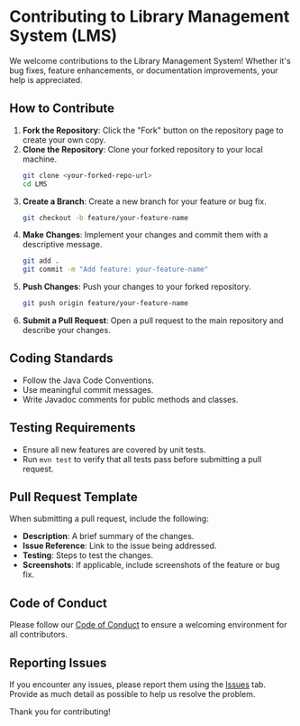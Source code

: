 # Contributing to Library Management System (LMS)

We welcome contributions to the Library Management System! Whether it's bug fixes, feature enhancements, or documentation improvements, your help is appreciated.

## How to Contribute
1. **Fork the Repository**: Click the "Fork" button on the repository page to create your own copy.
2. **Clone the Repository**: Clone your forked repository to your local machine.
   ```bash
   git clone <your-forked-repo-url>
   cd LMS
   ```
3. **Create a Branch**: Create a new branch for your feature or bug fix.
   ```bash
   git checkout -b feature/your-feature-name
   ```
4. **Make Changes**: Implement your changes and commit them with a descriptive message.
   ```bash
   git add .
   git commit -m "Add feature: your-feature-name"
   ```
5. **Push Changes**: Push your changes to your forked repository.
   ```bash
   git push origin feature/your-feature-name
   ```
6. **Submit a Pull Request**: Open a pull request to the main repository and describe your changes.

## Coding Standards
- Follow the Java Code Conventions.
- Use meaningful commit messages.
- Write Javadoc comments for public methods and classes.

## Testing Requirements
- Ensure all new features are covered by unit tests.
- Run `mvn test` to verify that all tests pass before submitting a pull request.

## Pull Request Template
When submitting a pull request, include the following:
- **Description**: A brief summary of the changes.
- **Issue Reference**: Link to the issue being addressed.
- **Testing**: Steps to test the changes.
- **Screenshots**: If applicable, include screenshots of the feature or bug fix.

## Code of Conduct
Please follow our [Code of Conduct](CODE_OF_CONDUCT.md) to ensure a welcoming environment for all contributors.

## Reporting Issues
If you encounter any issues, please report them using the [Issues](../../issues) tab. Provide as much detail as possible to help us resolve the problem.

Thank you for contributing!